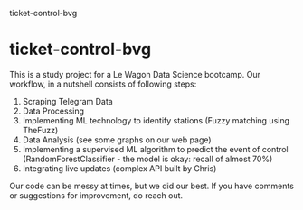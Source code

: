 ticket-control-bvg
# ticket-control-bvg
This is a study project for a Le Wagon Data Science bootcamp.
Our workflow, in a nutshell consists of following steps: 
1. Scraping Telegram Data
2. Data Processing
3. Implementing ML technology to identify stations (Fuzzy matching using TheFuzz)
4. Data Analysis (see some graphs on our web page)
5. Implementing a supervised ML algorithm to predict the event of control (RandomForestClassifier - the model is okay: recall of almost 70%)
6. Integrating live updates (complex API built by Chris)

Our code can be messy at times, but we did our best. If you have comments or suggestions for improvement, do reach out.
